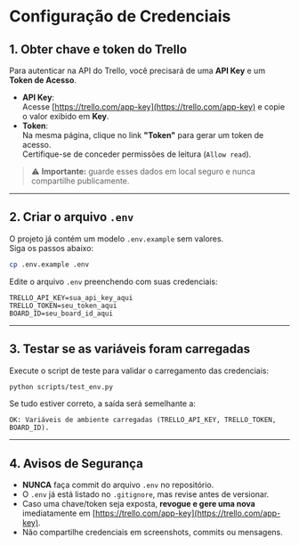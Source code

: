 # Configuração de Credenciais

## 1. Obter chave e token do Trello
Para autenticar na API do Trello, você precisará de uma **API Key** e um **Token de Acesso**.

- **API Key**:  
  Acesse [https://trello.com/app-key](https://trello.com/app-key) e copie o valor exibido em **Key**.
- **Token**:  
  Na mesma página, clique no link **"Token"** para gerar um token de acesso.  
  Certifique-se de conceder permissões de leitura (`Allow read`).

> ⚠️ **Importante:** guarde esses dados em local seguro e nunca compartilhe publicamente.

---

## 2. Criar o arquivo `.env`
O projeto já contém um modelo `.env.example` sem valores.  
Siga os passos abaixo:

```bash
cp .env.example .env
```

Edite o arquivo `.env` preenchendo com suas credenciais:

```dotenv
TRELLO_API_KEY=sua_api_key_aqui
TRELLO_TOKEN=seu_token_aqui
BOARD_ID=seu_board_id_aqui
```

---

## 3. Testar se as variáveis foram carregadas
Execute o script de teste para validar o carregamento das credenciais:

```bash
python scripts/test_env.py
```

Se tudo estiver correto, a saída será semelhante a:

```
OK: Variáveis de ambiente carregadas (TRELLO_API_KEY, TRELLO_TOKEN, BOARD_ID).
```

---

## 4. Avisos de Segurança
- **NUNCA** faça commit do arquivo `.env` no repositório.
- O `.env` já está listado no `.gitignore`, mas revise antes de versionar.
- Caso uma chave/token seja exposta, **revogue e gere uma nova** imediatamente em [https://trello.com/app-key](https://trello.com/app-key).
- Não compartilhe credenciais em screenshots, commits ou mensagens.
